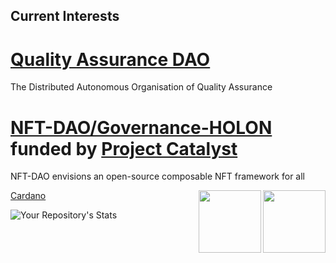 ## Current Interests

[Quality Assurance DAO](https://github.com/Quality-Assurance-DAO)
============================================================
The Distributed Autonomous Organisation of Quality Assurance

[NFT-DAO/Governance-HOLON](https://github.com/NFT-DAO/Governance-HOLON) funded by [Project Catalyst](https://cardano.ideascale.com/a/index)
============================================================
NFT-DAO envisions an open-source composable NFT framework for all 

<a href="https://nft-dao.org/"><img src="https://github.com/NFT-DAO/Governance-HOLON/blob/main/Business-Plan/14-Our-Appendix/Graphics/Transparent_Logo_Small_On_White.png" align="right" width="100">

<img src="https://github.com/NFT-DAO/Governance-HOLON/blob/main/Business-Plan/14-Our-Appendix/Graphics/ideascale.png" align="right" width="100">


[Cardano](https://cardano.org/) 

![Your Repository's Stats](https://github-readme-stats.vercel.app/api?username=stephen-rowan&show_icons=true)

